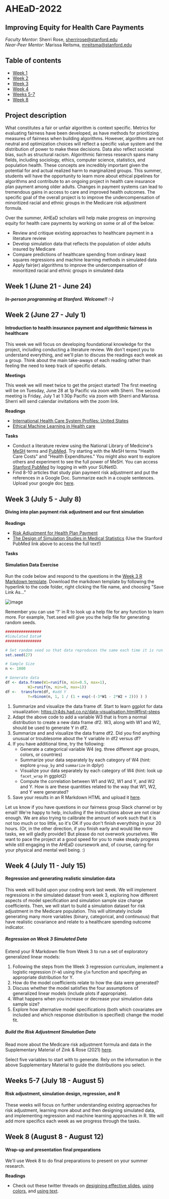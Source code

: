 # AHEaD-2022

## Improving Equity for Health Care Payments

*Faculty Mentor*: Sherri Rose, [sherrirose@stanford.edu](mailto:sherrirose@stanford.edu) </br>
*Near-Peer Mentor*: Marissa Reitsma, [mreitsma@stanford.edu](mailto:mreitsma@stanford.edu)

## Table of contents
- [Week 1](#week-1-june-21---june-24)
- [Week 2](#week-2-june-27---july-1)
- [Week 3](#week-3-july-5---july-8)
- [Week 4](#week-4-july-11---july-15)
- [Weeks 5-7](#weeks-5-7-july-18---august-5)
- [Week 8](#week-8-august-8---august-12)

## Project description
What constitutes a fair or unfair algorithm is context specific. Metrics for evaluating fairness have been developed, as have methods for prioritizing measures of fairness when building algorithms. However, algorithms are not neutral and optimization choices will reflect a specific value system and the distribution of power to make these decisions. Data also reflect societal bias, such as structural racism. Algorithmic fairness research spans many fields, including sociology, ethics, computer science, statistics, and population health. These concepts are incredibly important given the potential for and actual realized harm to marginalized groups. This summer,  students will have the opportunity to learn more about ethical pipelines for algorithms and contribute to an ongoing project in health care insurance plan payment among older adults.  Changes in payment systems can lead to tremendous gains in access to care and improved health outcomes.  The specific goal of the overall project is to improve the undercompensation of minoritized racial and ethnic groups in the Medicare risk adjustment formula. 

Over the summer, AHEaD scholars will help make progress on improving equity for health care payments by working on some or all of the below: 

- Review and critique existing approaches to healthcare payment in a literature review
- Develop simulation data that reflects the population of older adults insured by Medicare
- Compare predictions of healthcare spending from ordinary least squares regressions and machine learning methods in simulated data
- Apply fair(er) algorithms to improve the undercompensation of minoritized racial and ethnic groups in simulated data

## Week 1 (June 21 - June 24)

#### *In-person programming at Stanford. Welcome!! :-)*

## Week 2 (June 27 - July 1)

#### Introduction to health insurance payment and algorithmic fairness in healthcare

This week we will focus on developing foundational knowledge for the project, including conducting a literature review. We don't expect you to understand everything, and we'll plan to discuss the readings each week as a group. Think about the main take-aways of each reading rather than feeling the need to keep track of specific details. 

**Meetings** 

This week we will meet twice to get the project started! The first meeting will be on Tuesday, June 28 at 1p Pacific via zoom with Sherri. The second meeting is Friday, July 1 at 1:30p Pacific via zoom with Sherri and Marissa. Sherri will send calendar invitations with the zoom link.

**Readings** 

- [International Health Care System Profiles: United States](https://www.commonwealthfund.org/international-health-policy-center/countries/united-states)
- [Ethical Machine Learning in Health care](https://github.com/MarissaReitsma/AHEaD-2022/raw/main/Readings/Chen%202021.pdf)


**Tasks** 
- Conduct a literature review using the National Library of Medicine's
  [MeSH](https://www.ncbi.nlm.nih.gov/mesh) terms and
  [PubMed](https://pubmed.ncbi.nlm.nih.gov/). Try starting with the MeSH terms "Health Care Costs" and "Health Expenditures." You might also want to explore others and experiment to see the full power of MeSH. You can access [Stanford PubMed](https://pubmed-ncbi-nlm-nih-gov.laneproxy.stanford.edu/?otool=stanford&holding=F1000) by logging in with your SUNetID.
- Find 8-10 articles that study plan payment risk adjustment and put the references in a Google Doc. Summarize each in a couple sentences. Upload your google doc [here](https://drive.google.com/drive/u/2/folders/1dl5aoBucVoZpRxfUJIgpTaaCs02RI4G4).

## Week 3 (July 5 - July 8)

#### Diving into plan payment risk adjustment and our first simulation

**Readings** 
- [Risk Adjustment for Health Plan Payment](https://github.com/MarissaReitsma/AHEaD-2022/raw/main/Readings/2018_EllisMartinsRose_RABook.pdf)
- [The Design of Simulation Studies in Medical Statistics](https://onlinelibrary.wiley.com/doi/abs/10.1002/sim.2673) (Use the Stanford PubMed link above to access the full text!)

**Tasks** 


#### Simulation Data Exercise

Run the code below and respond to the questions in the [Week 3 R Markdown template](https://github.com/MarissaReitsma/AHEaD-2022/tree/main/Code). Download the markdown template by following the hyperlink to the code folder, right clicking the file name, and choosing "Save Link As..."

![image](https://user-images.githubusercontent.com/63253799/176952548-d21c7d75-d0fb-44ef-b343-f28f3be3d432.png)

Remember you can use '?' in R to look up a help file for any function to learn more. For example, ?set.seed will give you the help file for generating random seeds.

```r
################
#Simulated Data#
################

# Set random seed so that data reproduces the same each time it is run
set.seed(27)

# Sample Size
n <- 1000

# Generate data
df <- data.frame(W1=runif(n, min=0.5, max=1),
		  W2=runif(n, min=0, max=1))
df <-  transform(df, #add Y
		  Y=rbinom(n, 1, 1 / (1 + exp(-(-3*W1 - 2*W2 + 2))) ) )
```
1) Summarize and visualize the data frame df. Start to learn ggplot for data visualization: https://r4ds.had.co.nz/data-visualisation.html#first-steps
2) Adapt the above code to add a variable W3 that is from a normal distribution to create a new data frame df2. W3, along with W1 and W2, should be used to generate Y in df2.
3) Summarize and and visualize the data frame df2. Did you find anything unusual or troublesome about the Y variable in df2 versus df?
4) If you have additional time, try the following:
	+ Generate a categorical variable W4 (eg. three different age groups, colors, or countries)
	+ Summarize your data separately by each category of W4 (hint: explore `group_by` and `summarize` in dplyr)
	+ Visualize your data separately by each category of W4 (hint: look up `facet_wrap` in ggplot2)
	+ Compute the correlation between W1 and W2, W1 and Y, and W2 and Y. How is are these quantities related to the way that W1, W2, and Y were generated?
5) Save your results in an R Markdown HTML and upload it [here](https://drive.google.com/drive/u/2/folders/1llPziG8XUFz9unH474nPrSAslk-JzPak).

Let us know if you have questions in our fairness group Slack channel or by email! We're happy to help, including if the instructions above are not clear enough. We are also trying to calibrate the amount of work such that it is not too much or too little, so it's OK if you don't finish everything in your 20 hours. (Or, in the other direction, if you finish early and would like more tasks, we will gladly provide!) But please do not overwork yourselves. We want to pace the project at a good speed for you to make steady progress while still engaging in the AHEaD coursework and, of course, caring for your physical and mental well being. :)

## Week 4 (July 11 - July 15)

#### Regression and generating realistic simulation data

This week will build upon your coding work last week. We will implement regressions in the simulated dataset from week 3, exploring how different aspects of model specification and simulation sample size change coefficients. Then, we will start to build a simulation dataset for risk adjustment in the Medicare population. This will ultimately include generating many more variables (binary, categorical, and continuous) that have realistic covariance and relate to a healthcare spending outcome indicator.

##### Regression on Week 3 Simulated Data

Extend your R Markdown file from Week 3 to run a set of exploratory generalized linear models:

1) Following the steps from the Week 3 regression curriculum, implement a logistic regression (`Y~W`) using the `glm` function and specifying an appropriate distribution for Y.
2) How do the model coefficients relate to how the data were generated?
3) Discuss whether the model satisfies the four assumptions of generalized linear models (include plots if appropriate).
4) What happens when you increase or decrease your simulation data sample size? 
5) Explore how alternative model specifications (both which covariates are included and which response distribution is specified) change the model fit.

##### Build the Risk Adjustment Simulation Data

Read more about the Medicare risk adjustment formula and data in the Supplementary Material of Zink & Rose (2021) [here](https://informatics.bmj.com/content/bmjhci/28/1/e100414.full.pdf?with-ds=yes).

Select five variables to start with to generate. Rely on the information in the above Supplementary Material to guide the distributions you select.

## Weeks 5-7 (July 18 - August 5)

#### Risk adjustment, simulation design, regression, and R

These weeks will focus on further understanding existing approaches for risk adjustment, learning more about and then designing simulated data, and implementing regression and machine learning approaches in R. We will add more specifics each week as we progress through the tasks.

## Week 8 (August 8 - August 12)

#### Wrap-up and presentation final preparations

We'll use Week 8 to do final preparations to present on your summer research. 

**Readings**

- Check out these twitter threads on [desigining effective slides](https://twitter.com/iamscicomm/status/1532531980398641164), [using colors](https://twitter.com/iamscicomm/status/1531651972776054785), and [using text](https://twitter.com/iamscicomm/status/1531766604626857989).







